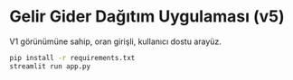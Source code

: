 # Gelir Gider Dağıtım Uygulaması (v5)

V1 görünümüne sahip, oran girişli, kullanıcı dostu arayüz.

```bash
pip install -r requirements.txt
streamlit run app.py
```
